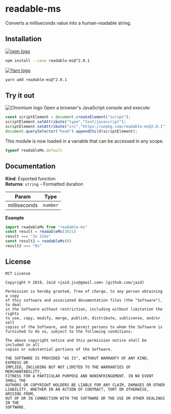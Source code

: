 # readable-ms


Converts a milliseconds value into a human-readable string.

## Installation
<a href='https://npmjs.com/package/readable-ms'><img alt='npm logo' src='https://github.com/Jaid/action-readme/raw/master/images/base-assets/npm.png'/></a>
```bash
npm install --save readable-ms@^2.0.1
```
<a href='https://yarnpkg.com/package/readable-ms'><img alt='Yarn logo' src='https://github.com/Jaid/action-readme/raw/master/images/base-assets/yarn.png'/></a>
```bash
yarn add readable-ms@^2.0.1
```


## Try it out
<img alt='Chromium logo' src='https://github.com/Jaid/action-readme/raw/master/images/base-assets/browser.png'/>
Open a browser's JavaScript console and execute:

```javascript
const scriptElement = document.createElement("script");
scriptElement.setAttribute("type","text/javascript");
scriptElement.setAttribute("src","https://unpkg.com/readable-ms@2.0.1");
document.querySelector("head").appendChild(scriptElement);
```

This module is now loaded in a variable that can be accessed in any scope.

```javascript
typeof readableMs.default
```

## Documentation
**Kind**: Exported function  
**Returns**: <code>string</code> - Formatted duration  

| Param | Type |
| --- | --- |
| milliseconds | <code>number</code> | 

**Example**  
```javascript
import readableMs from "readable-ms"
const result = readableMs(3021)
result === "3s 21ms"
const result2 = readableMs(0)
result2 === "0s"
```


## License
```text
MIT License

Copyright © 2019, Jaid <jaid.jsx@gmail.com> (github.com/jaid)

Permission is hereby granted, free of charge, to any person obtaining a copy
of this software and associated documentation files (the "Software"), to deal
in the Software without restriction, including without limitation the rights
to use, copy, modify, merge, publish, distribute, sublicense, and/or sell
copies of the Software, and to permit persons to whom the Software is
furnished to do so, subject to the following conditions:

The above copyright notice and this permission notice shall be included in all
copies or substantial portions of the Software.

THE SOFTWARE IS PROVIDED "AS IS", WITHOUT WARRANTY OF ANY KIND, EXPRESS OR
IMPLIED, INCLUDING BUT NOT LIMITED TO THE WARRANTIES OF MERCHANTABILITY,
FITNESS FOR A PARTICULAR PURPOSE AND NONINFRINGEMENT. IN NO EVENT SHALL THE
AUTHORS OR COPYRIGHT HOLDERS BE LIABLE FOR ANY CLAIM, DAMAGES OR OTHER
LIABILITY, WHETHER IN AN ACTION OF CONTRACT, TORT OR OTHERWISE, ARISING FROM,
OUT OF OR IN CONNECTION WITH THE SOFTWARE OR THE USE OR OTHER DEALINGS IN THE
SOFTWARE.
```
